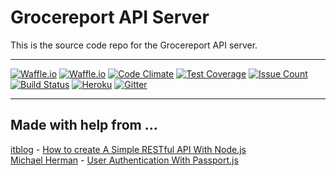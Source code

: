 # Grocereport API Server  

This is the source code repo for the Grocereport API server.  

---  

[![Waffle.io][1]][2]
[![Waffle.io][3]][4]
[![Code Climate][5]][6]
[![Test Coverage][7]][8]
[![Issue Count][9]][10]
[![Build Status][11]][12]
[![Heroku][13]][14]
[![Gitter][15]][16]

[1]: https://img.shields.io/waffle/label/nothingworksright/grocereport_api/in%20progress.svg? "In progress"  
[2]: https://waffle.io/nothingworksright/grocereport_api "In progress"  
[3]: https://img.shields.io/waffle/label/nothingworksright/grocereport_api.svg?colorB=0b7cbd "Ready"  
[4]: https://waffle.io/nothingworksright/grocereport_api "Ready"  
[5]: https://img.shields.io/codeclimate/github/nothingworksright/grocereport_api.svg?label=code%20climate%20gpa "GPA"  
[6]: https://codeclimate.com/github/nothingworksright/grocereport_api "GPA"  
[7]: https://img.shields.io/codeclimate/coverage/github/nothingworksright/grocereport_api.svg?label=test%20coverage "Coverage"  
[8]: https://codeclimate.com/github/nothingworksright/grocereport_api/coverage "Coverage"  
[9]: https://img.shields.io/codeclimate/issues/github/nothingworksright/grocereport_api.svg?label=code%20climate%20issues "Issue count"  
[10]: https://codeclimate.com/github/nothingworksright/grocereport_api "Issue count"  
[11]: https://img.shields.io/travis/nothingworksright/grocereport_api.svg?label=travis-ci%20build "Build status"  
[12]: https://travis-ci.com/nothingworksright/grocereport_api "Build status"  
[13]: http://heroku-badge.herokuapp.com/?app=grocereportapi&style=flat&svg=1 "Deployed status"  
[14]: https://www.heroku.com/home "Heroku"  
[15]: https://img.shields.io/gitter/room/nothingworksright/grocereport_api.svg?colorB=ff69b4 "Gitter chat"  
[16]: https://gitter.im/nothingworksright/grocereport_api "Gitter chat"  

---  

## Made with help from …  

[itblog][1] - [How to create A Simple RESTful API With Node.js][2]  
[Michael Herman][3] - [User Authentication With Passport.js][4]  

[1]: http://itblog.mobi/ "itblog"  
[2]: http://itblog.mobi/2015/12/29/how-to-create-a-simple-restful-api-with-node-js/ "How to create A Simple RESTful API With Node.js"  
[3]: http://mherman.org/ "Michael Herman"  
[4]: http://mherman.org/blog/2013/11/11/user-authentication-with-passport-dot-js/ "User Authentication With Passport.js"  
